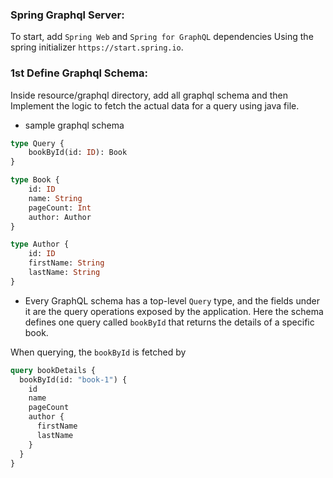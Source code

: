 ### Spring Graphql Server:
To start, add `Spring Web` and `Spring for GraphQL` dependencies Using the spring initializer `https://start.spring.io`.

### 1st Define Graphql Schema:
Inside resource/graphql directory, add all graphql schema and then Implement the logic to fetch the actual data for a query using java file.

* sample graphql schema
```graphql
type Query {
    bookById(id: ID): Book
}

type Book {
    id: ID
    name: String
    pageCount: Int
    author: Author
}

type Author {
    id: ID
    firstName: String
    lastName: String
}
```

* Every GraphQL schema has a top-level `Query` type, and the fields under it are the query operations exposed by the application. Here the schema defines one query called `bookById` that returns the details of a specific book.

When querying, the `bookById` is fetched by

```graphql
query bookDetails {
  bookById(id: "book-1") {
    id
    name
    pageCount
    author {
      firstName
      lastName
    }
  }
}
```